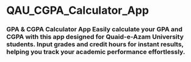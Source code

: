 # QAU_CGPA_Calculator_App
### GPA &amp; CGPA Calculator App  Easily calculate your GPA and CGPA with this app designed for Quaid-e-Azam University students. Input grades and credit hours for instant results, helping you track your academic performance effortlessly.
